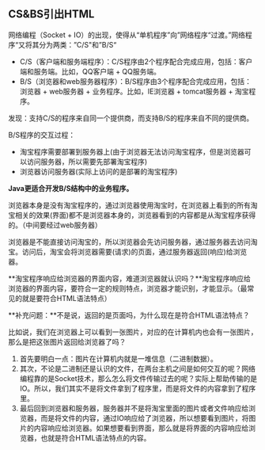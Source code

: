 ## CS&BS引出HTML

网络编程（Socket + IO）的出现，使得从“单机程序”向”网络程序“过渡。”网络程序“又将其分为两类：”C/S"和”B/S“

* C/S（客户端和服务端程序）：C/S程序由2个程序配合完成应用，包括：客户端和服务端。比如，QQ客户端 + QQ服务端。
* B/S（浏览器和web服务器程序）：B/S程序由3个程序配合完成应用，包括：浏览器 + web服务器 + 业务程序。比如，IE浏览器 + tomcat服务器 + 淘宝程序。

发现：支持C/S的程序来自同一个提供商，而支持B/S的程序来自不同的提供商。

B/S程序的交互过程：

* 淘宝程序需要部署到服务器上(由于浏览器无法访问淘宝程序，但是浏览器可以访问服务器，所以需要先部署淘宝程序)
* 浏览器访问服务器(实际上访问的是部署的淘宝程序)

**Java更适合开发B/S结构中的业务程序。**

浏览器本身是没有淘宝程序的，通过浏览器使用淘宝时，在浏览器上看到的所有淘宝相关的效果(界面)都不是浏览器本身的，浏览器看到的内容都是从淘宝程序获得的。（中间要经过web服务器）

浏览器是不能直接访问淘宝的，所以浏览器会先访问服务器，通过服务器去访问淘宝。访问后，淘宝会将浏览器需要(请求)的页面，通过服务器返回(响应)给浏览器。

**淘宝程序响应给浏览器的界面内容，难道浏览器就认识吗？**淘宝程序响应给浏览器的界面内容，要符合一定的规则特点，浏览器才能识别，才能显示。（最常见的就是要符合HTML语法特点）

**补充问题：**不是说，返回的是页面吗，为什么现在是符合HTML语法特点？

比如说，我们在浏览器上可以看到一张图片，对应的在计算机内也会有一张图片，那么是把这张图片返回给浏览器了吗？

1. 首先要明白一点：图片在计算机内就是一堆信息（二进制数据）。
2. 其次，不论是二进制还是认识的文件，在两台主机之间是如何交互的呢？网络编程靠的是Socket技术，那么怎么将文件传输过去的呢？实际上帮助传输的是IO。所以，我们其实不是将文件拿到了程序里，而是将文件的内容拿到了程序里。
3. 最后回到浏览器和服务器，服务器并不是将淘宝里面的图片或者文件响应给浏览器，而是将文件的内容，通过IO响应给了浏览器，所以想要看到图片，将图片的内容响应给浏览器。如果想要看到界面，那么就是将界面的内容响应给浏览器，也就是符合HTML语法特点的内容。